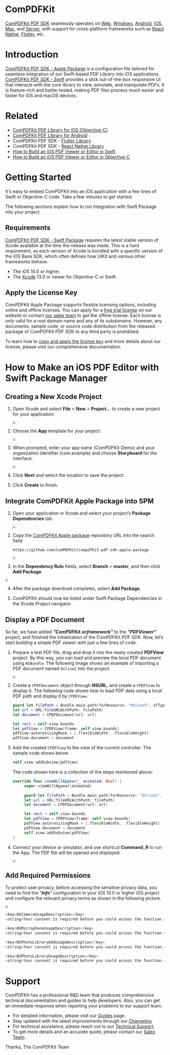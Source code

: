 # ComPDFKit

[ComPDFKit PDF SDK](https://www.compdf.com/) seamlessly operates on [Web](https://www.compdf.com/web), [Windows](https://www.compdf.com/windows), [Android](https://www.compdf.com/android), [iOS](https://www.compdf.com/ios), [Mac](https://www.compdf.com/contact-sales), and [Server](https://www.compdf.com/server), with support for cross-platform frameworks such as [React Native](https://www.compdf.com/react-native), [Flutter](https://www.compdf.com/flutter), etc.



# Introduction

[ComPDFKit PDF SDK - Apple Package](https://www.compdf.com/ios) is a configuration file tailored for seamless integration of our Swift-based PDF Library into iOS applications. [ComPDFKit PDF SDK - Swift](https://github.com/ComPDFKit/compdfkit-pdf-sdk-ios-swift) provides a slick out-of-the-box responsive UI that interacts with the core library to view, annotate, and manipulate PDFs. It is feature-rich and battle-tested, making PDF files process much easier and faster for iOS and macOS devices.



# Related

- [ComPDFKit PDF Library for iOS (Objective-C)](https://github.com/ComPDFKit/compdfkit-pdf-sdk-ios-objective-c)
- [ComPDFKit PDF Library for Android](https://github.com/ComPDFKit/compdfkit-pdf-sdk-android)
- ComPDFKit PDF SDK - [Flutter Library](https://pub.dev/packages/compdfkit_flutter)
- ComPDFKit PDF SDK - [React Native Library](https://github.com/ComPDFKit/compdfkit-pdf-sdk-react-native)
- [How to Build an iOS PDF Viewer or Editor in Swift](https://www.compdf.com/blog/build-an-ios-pdf-viewer-or-editor-in-swift)
- [How to Build an iOS PDF Viewer or Editor in Objective-C](https://www.compdf.com/blog/build-an-ios-pdf-viewer-or-editor-in-objective-c)



# Getting Started

It's easy to embed ComPDFKit into an iOS application with a few lines of Swift or Objective-C code. Take a few minutes to get started.

The following sections explain how to run integration with Swift Package into your project



## Requirements

[ComPDFKit PDF SDK - Swift Package](https://www.compdf.com/guides/pdf-sdk/ios/overview) requires the latest stable version of Xcode available at the time the release was made. This is a hard requirement, as each version of Xcode is bundled with a specific version of the iOS Base SDK, which often defines how UIKit and various other frameworks behave. 

- The iOS 10.0 or higher.
- The [Xcode](https://developer.apple.com/xcode/) 13.0 or newer for Objective-C or Swift.



## Apply the License Key

ComPDFKit Apple Package supports flexible licensing options, including online and offline licenses. You can apply for a [free trial license](https://www.compdf.com/pricing) on our website or contact [our sales team](mailto:support@compdf.com) to get the offline license. Each license is only valid for a root domain name and any of its subdomains. However, any documents, sample code, or source code distribution from the released package of ComPDFKit PDF SDK to any third party is prohibited.

To learn how to [copy and apply the license key](https://www.compdf.com/guides/pdf-sdk/ios/apply-the-license-key) and more details about our license, please visit our comprehensive documentation.



# How to Make an iOS PDF Editor with Swift Package Manager



## Creating a New Xcode Project

1. Open Xcode and select **File** > **New** > **Project…** to create a new project for your application:

   <img src="image/1.png" style="zoom:50%;" />

2. Choose the **App** template for your project:

   <img src="image/2.png" style="zoom:50%;" />

3. When prompted, enter your app name (ComPDFKit-Demo) and your organization identifier (com.example) and choose **Storyboard** for the interface:

   <img src="image/3.png" style="zoom:50%;" />

4. Click **Next** and select the location to save the project.

5. Click **Create** to finish.

   

## Integrate ComPDFKit Apple Package into SPM

1. Open your application in Xcode and select your project’s **Package Dependencies** tab.

   <img src="image/4.png" style="zoom:50%;" />

2. Copy the [ComPDFKit Apple package](https://github.com/ComPDFKit/compdfkit-pdf-sdk-apple-package) repository URL into the search field:

   ```shell
   https://github.com/ComPDFKit/compdfkit-pdf-sdk-apple-package
   ```

   <img src="image/5.png" style="zoom:50%;" />

3. In the **Dependency Rule** fields, select **Branch** > **master**, and then click **Add Package**.

<img src="image/6.png" style="zoom:50%;" />

4. After the package download completes, select **Add Package**.


5. ComPDFKit should now be listed under Swift Package Dependencies in the Xcode Project navigator.



## Display a PDF Document

So far, we have added ***"ComPDFKit.xcframework"*** to the ***"PDFViewer"*** project, and finished the initialization of the ComPDFKit PDF SDK. Now, let’s start building a simple PDF viewer with just a few lines of code.

1. Prepare a test PDF file, drag and drop it into the newly created **PDFView** project. By this way, you can load and preview the local PDF document using `NSBundle`. The following image shows an example of importing a PDF document named `Online5` into the project.

   <img src="image/2-7-2.jpg" style="zoom:50%;" />

   

2. Create a `CPDFDocument` object through **NSURL**, and create a `CPDFView` to display it. The following code shows how to load PDF data using a local PDF path and display it by `CPDFView`.

   ```swift
   guard let filePath = Bundle.main.path(forResource: "Online5", ofType: "pdf") else { return  }
   let url = URL(fileURLWithPath: filePath)
   let document = CPDFDocument(url: url)
   
   let rect = self.view.bounds
   let pdfView = CPDFView(frame: self.view.bounds)
   pdfView.autoresizingMask = [.flexibleWidth, .flexibleHeight]
   pdfView.document = document
   ```

3. Add the created `CPDFView` to the view of the current controller. The sample code shows below.

   ```swift
   self.view.addSubview(pdfView)
   ```

   The code shown here is a collection of the steps mentioned above:

   ```swift
   override func viewWillAppear(_ animated: Bool) {
        super.viewWillAppear(animated)
           
        guard let filePath = Bundle.main.path(forResource: "Online5", ofType: "pdf") else { return  }
        let url = URL(fileURLWithPath: filePath)
        let document = CPDFDocument(url: url)
   
        let rect = self.view.bounds
        let pdfView = CPDFView(frame: self.view.bounds)
        pdfView.autoresizingMask = [.flexibleWidth, .flexibleHeight]
        pdfView.document = document
        self.view.addSubview(pdfView)
   }
   ```

4. Connect your device or simulator, and use shortcut **Command_R** to run the App. The PDF file will be opened and displayed.

   <img src="image/2-7-3-swift.jpg" style="zoom:50%;" />




## Add Required Permissions

To protect user privacy, before accessing the sensitive privacy data, you need to find the "***Info***" configuration in your iOS 10.0 or higher iOS project and configure the relevant privacy terms as shown in the following picture.

<img src="image/7.png" style="zoom:50%;" />

```objective-c
<key>NSCameraUsageDescription</key>
<string>Your consent is required before you could access the function.</string>

<key>NSMicrophoneUsageDescription</key>
<string>Your consent is required before you could access the function.</string>

<key>NSPhotoLibraryAddUsageDescription</key>
<string>Your consent is required before you could access the function.</string>

<key>NSPhotoLibraryUsageDescription</key>
<string>Your consent is required before you could access the function.</string>
```



# Support

ComPDFKit has a professional R&D team that produces comprehensive technical documentation and guides to help developers. Also, you can get an immediate response when reporting your problems to our support team.

- For detailed information, please visit our [Guides](https://www.compdf.com/guides/pdf-sdk/ios/overview) page.
- Stay updated with the latest improvements through our [Changelog](https://www.compdf.com/pdf-sdk/changelog-ios).
- For technical assistance, please reach out to our [Technical Support](https://www.compdf.com/support).
- To get more details and an accurate quote, please contact our [Sales Team](https://compdf.com/contact-us).



Thanks,
The ComPDFKit Team